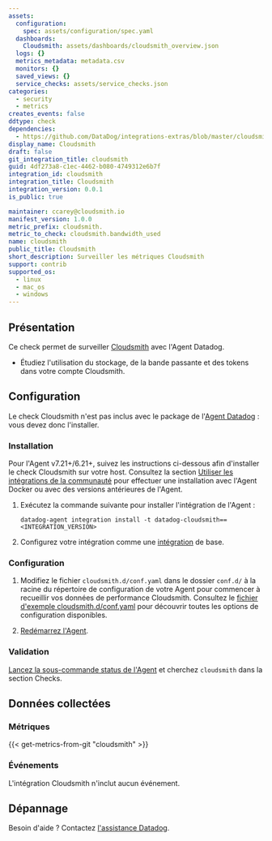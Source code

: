 ```yaml
---
assets:
  configuration:
    spec: assets/configuration/spec.yaml
  dashboards:
    Cloudsmith: assets/dashboards/cloudsmith_overview.json
  logs: {}
  metrics_metadata: metadata.csv
  monitors: {}
  saved_views: {}
  service_checks: assets/service_checks.json
categories:
  - security
  - metrics
creates_events: false
ddtype: check
dependencies:
  - https://github.com/DataDog/integrations-extras/blob/master/cloudsmith/README.md
display_name: Cloudsmith
draft: false
git_integration_title: cloudsmith
guid: 4df273a8-c1ec-4462-b080-4749312e6b7f
integration_id: cloudsmith
integration_title: Cloudsmith
integration_version: 0.0.1
is_public: true

maintainer: ccarey@cloudsmith.io
manifest_version: 1.0.0
metric_prefix: cloudsmith.
metric_to_check: cloudsmith.bandwidth_used
name: cloudsmith
public_title: Cloudsmith
short_description: Surveiller les métriques Cloudsmith
support: contrib
supported_os:
  - linux
  - mac_os
  - windows
---
```

## Présentation

Ce check permet de surveiller [Cloudsmith][1] avec l'Agent Datadog.
- Étudiez l'utilisation du stockage, de la bande passante et des tokens dans votre compte Cloudsmith.


## Configuration

Le check Cloudsmith n'est pas inclus avec le package de l'[Agent Datadog][2] : vous devez donc l'installer.

### Installation

Pour l'Agent v7.21+/6.21+, suivez les instructions ci-dessous afin d'installer le check Cloudsmith sur votre host. Consultez la section [Utiliser les intégrations de la communauté][3] pour effectuer une installation avec l'Agent Docker ou avec des versions antérieures de l'Agent.

1. Exécutez la commande suivante pour installer l'intégration de l'Agent :

   ```shell
   datadog-agent integration install -t datadog-cloudsmith==<INTEGRATION_VERSION>
   ```

2. Configurez votre intégration comme une [intégration][4] de base.

### Configuration

1. Modifiez le fichier `cloudsmith.d/conf.yaml` dans le dossier `conf.d/` à la racine du répertoire de configuration de votre Agent pour commencer à recueillir vos données de performance Cloudsmith. Consultez le [fichier d'exemple cloudsmith.d/conf.yaml][5] pour découvrir toutes les options de configuration disponibles.

2. [Redémarrez l'Agent][6].

### Validation

[Lancez la sous-commande status de l'Agent][7] et cherchez `cloudsmith` dans la section Checks.

## Données collectées

### Métriques
{{< get-metrics-from-git "cloudsmith" >}}


### Événements

L'intégration Cloudsmith n'inclut aucun événement.

## Dépannage

Besoin d'aide ? Contactez [l'assistance Datadog][10].


[1]: https://cloudsmith.com
[2]: https://app.datadoghq.com/account/settings#agent
[3]: https://docs.datadoghq.com/fr/agent/guide/use-community-integrations/
[4]: https://docs.datadoghq.com/fr/getting_started/integrations/
[5]: https://github.com/DataDog/integrations-extras/blob/master/cloudsmith/datadog_checks/cloudsmith/data/conf.yaml.example
[6]: https://docs.datadoghq.com/fr/agent/guide/agent-commands/#start-stop-and-restart-the-agent
[7]: https://docs.datadoghq.com/fr/agent/guide/agent-commands/#agent-status-and-information
[8]: https://github.com/DataDog/integrations-extras/blob/master/cloudsmith/metadata.csv
[9]: https://github.com/DataDog/integrations-extras/blob/master/cloudsmith/assets/service_checks.json
[10]: https://docs.datadoghq.com/fr/help/
